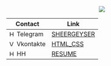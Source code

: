<p align="center">
  <img src="https://media.giphy.com/media/pK4av7uBK3I4M/giphy.gif" />
</p>

| Contact | Link |
| ------ | ------ |
| <img src="https://web.telegram.org/favicon.ico" alt="HH_LOGO" width="15"/> Telegram | [SHEERGEYSER](https://t.me/SheerGeyser) |
| <img src="https://vk.com/images/icons/favicons/fav_logo.ico" alt="VK_LOGO" width="15"/> Vkontakte | [HTML_CSS](https://vk.com/html_css) |
| <img src="https://i.hh.ru/favicons/70x70.png" alt="HH_LOGO" width="15"/> HH | [RESUME](https://ekaterinburg.hh.ru/resume/671768dcff0781f85a0039ed1f424e6b614e67) |
